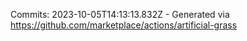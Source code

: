 Commits: 2023-10-05T14:13:13.832Z - Generated via https://github.com/marketplace/actions/artificial-grass
<br>
